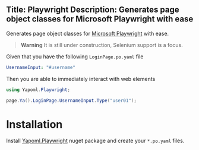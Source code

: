 Title: Playwright
Description: Generates page object classes for Microsoft Playwright with ease
---

Generates page object classes for [Microsoft Playwright](https://playwright.dev) with ease.

> **Warning**
> It is still under construction, Selenium support is a focus.

Given that you have the following `LoginPage.po.yaml` file

```yaml
UsernameInput: "#username"
```

Then you are able to immediately interact with web elements

```csharp
using Yapoml.Playwright;

page.Ya().LoginPage.UsernameInput.Type("user01");
```

# Installation
Install [Yapoml.Playwright](https://www.nuget.org/packages/Yapoml.Playwright) nuget package and create your `*.po.yaml` files.
